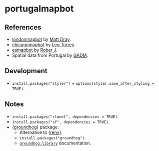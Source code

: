 # portugalmapbot

## References

- [londonmapbot](https://github.com/matt-dray/londonmapbot) by [Matt Dray](https://twitter.com/mattdray).
- [chicagomapbot](https://github.com/leotorres114/chicagomapbot) by [Leo Torres](https://github.com/leotorres114).
- [esmapbot](https://github.com/roberer/esmapbot) by [Rober J](https://twitter.com/roberer_).
- Spatial data from Portugal by [GADM](https://gadm.org/index.html).

## Development

- `install.packages("styler")` + `options(styler.save_after_styling = TRUE)`.

## Notes

- `install.packages("rtweet", dependencies = TRUE)`.
- `install.packages("sf", dependencies = TRUE)`.
- {[groundhog](https://groundhogr.com/)} package:
  - Alternative to {[renv](https://rstudio.github.io/renv/articles/renv.html)}.
  - `install.packages("groundhog")`.
  - [`groundhog.library`](https://www.rdocumentation.org/packages/groundhog/versions/1.5.0/topics/groundhog.library) documentation.
